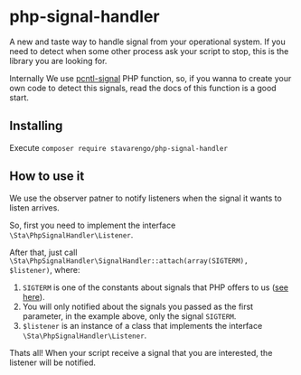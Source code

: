 # php-signal-handler

A new and taste way to handle signal from your operational system.
If you need to detect when some other process ask your script to stop, this is the library you are looking for.

Internally We use [pcntl-signal](http://php.net/manual/en/function.pcntl-signal.php) PHP function, so, if you wanna to create your own code to detect this signals, read the docs of this function is a good start.

## Installing

Execute `composer require stavarengo/php-signal-handler`

## How to use it
We use the observer patner to notify listeners when the signal it wants to listen arrives.

So, first you need to implement the interface `\Sta\PhpSignalHandler\Listener`.

After that, just call `\Sta\PhpSignalHandler\SignalHandler::attach(array(SIGTERM), $listener)`, where:
 1. `SIGTERM` is one of the constants about signals that PHP offers to us ([see here](http://php.net/manual/en/function.pcntl-signal.php)).
 2. You will only notified about the signals you passed as the first parameter, in the example above, only the signal `SIGTERM`.
 2. `$listener` is an instance of a class that implements the interface `\Sta\PhpSignalHandler\Listener`.

Thats all! When your script receive a signal that you are interested, the listener will be notified.
